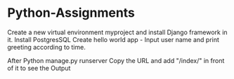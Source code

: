 # Python-Assignments
Create a new virtual environment myproject and install Django framework in it. Install PostgresSQL  Create hello world app - Input user name and  print greeting according to time. 

After Python manage.py runserver Copy the URL and add "/index/" in front of it to see the Output

